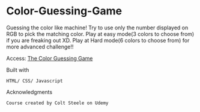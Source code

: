# Color-Guessing-Game
Guessing the color like machine! Try to use only the number displayed on RGB to pick the matching color. Play at easy mode(3 colors to choose from) if you are freaking out XD.
Play at Hard mode(6 colors to choose from) for more advanced challenge!!

Access: [The Color Guessing Game](https://raw.githack.com/stntsai/Color-Guessing-Game/master/colorGame.html)

Built with
	
	HTML/ CSS/ Javascript
	
Acknowledgments

	Course created by Colt Steele on Udemy
